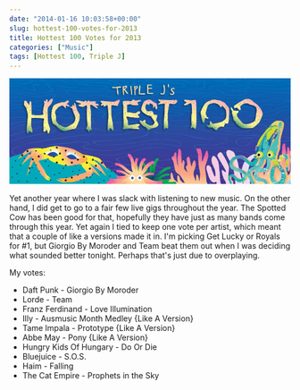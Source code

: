 ```yaml
---
date: "2014-01-16 10:03:58+00:00"
slug: hottest-100-votes-for-2013
title: Hottest 100 Votes for 2013
categories: ["Music"]
tags: [Hottest 100, Triple J]
---
```


![01](01.jpg)

Yet another year where I was slack with listening to new music. On the other hand, I did get to go to a fair few live gigs throughout the year. The Spotted Cow has been good for that, hopefully they have just as many bands come through this year. Yet again I tied to keep one vote per artist, which meant that a couple of like a versions made it in. I'm picking Get Lucky or Royals for #1, but Giorgio By Moroder and Team beat them out when I was deciding what sounded better tonight. Perhaps that's just due to overplaying.

My votes:

* Daft Punk - Giorgio By Moroder
* Lorde - Team
* Franz Ferdinand - Love Illumination
* Illy - Ausmusic Month Medley {Like A Version}
* Tame Impala - Prototype {Like A Version}
* Abbe May - Pony {Like A Version}
* Hungry Kids Of Hungary - Do Or Die
* Bluejuice - S.O.S.
* Haim - Falling
* The Cat Empire - Prophets in the Sky
